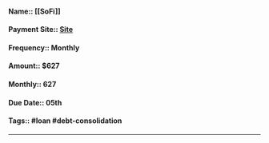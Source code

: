 #### Name:: [[SoFi]]
#### Payment Site:: [Site]([](https://www.sofi.com/member-home/))
#### Frequency:: Monthly
#### Amount::  $627
#### Monthly:: 627
#### Due Date:: 05th
#### Tags:: #loan #debt-consolidation
---